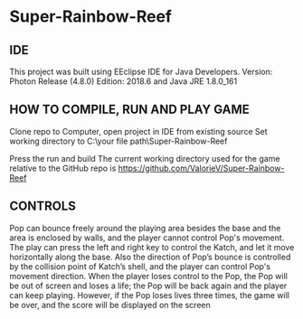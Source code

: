 # Super-Rainbow-Reef
## IDE
This project was built using EEclipse IDE for Java Developers. Version: Photon Release (4.8.0)
Edition: 2018.6 and Java JRE 1.8.0_161

## HOW TO COMPILE, RUN AND PLAY GAME
Clone repo to Computer, open project in IDE from existing source
Set working directory to  C:\your file path\Super-Rainbow-Reef

Press the run and build
The current working directory used for the game relative to the GitHub repo is https://github.com/ValorieV/Super-Rainbow-Reef

## CONTROLS
Pop can bounce freely around the playing area besides the base and the area is enclosed by walls, and the player cannot control Pop's movement. The play can press the left and right key to control the Katch, and let it move horizontally along the base. Also the direction of Pop’s bounce is controlled by the collision point of Katch’s shell, and the player can control Pop's movement direction. When the player loses control to the Pop, the Pop will be out of screen and loses a life; the Pop will be back again and the player can keep playing. However, if the Pop loses lives three times, the game will be over, and the score will be displayed on the screen
